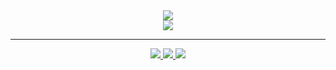 <div align="center">
  <a href="#"><img align="center" src="https://github-readme-stats.vercel.app/api?username=flooyd&hide=stars,issues&include_all_commits=true&count_private=true&show_icons=true&theme=ayu-mirage" />  </a><br>
  <a href="#"><img align="center" src="https://github-readme-stats.vercel.app/api/top-langs/?username=msiroilem&layout=compact&theme=ayu-mirage&hide=python,ejs" /></a> 
  <hr>
  <div>
    <a href="https://flooyd.github.io/portfolio//"><img src="https://img.shields.io/badge/-Website-000000?style=flat-square&logo=awesome-lists&logoColor=white" />  </a>
    <a href="https://www.linkedin.com/in/floyd-jones-2a51099a/"><img src="https://img.shields.io/badge/-LinkedIn-0077B5?style=flat-square&logo=LinkedIn&logoColor=white" />  </a>
    <a href="https://github.com/flooyd"><img src="https://img.shields.io/github/followers/flooyd?color=black&label=GitHub&logo=GitHub&logoColor=white&style=flat-square" />  </a>
  </div>

